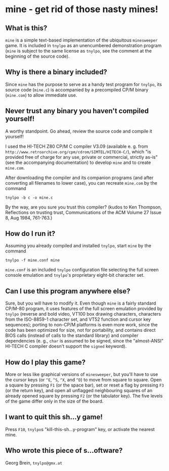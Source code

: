 # mine - get rid of those nasty mines!
## What is this?
`mine` is a simple text-based implementation of the ubiquitous
`minesweeper` game. It is included in `tnylpo` as an unencumbered
demonstration program (`mine` is subject to the same license as
`tnylpo`, see the comment at the beginning of the source code).
## Why is there a binary included?
Since `mine` has the purpose to serve as a handy test program for
`tnylpo`, its source code (`mine.c`) is accompanied by a precompiled
CP/M binary (`mine.com`) to allow immediate use.
## Never trust any binary you haven't compiled yourself!
A worthy standpoint. Go ahead, review the source code and compile it
yourself!

I used the HI-TECH Z80 CP/M C compiler V3.09 (available e. g.
from `http://www.retroarchive.org/cpm/cdrom/SIMTEL/HITECH-C/`), which
"is provided free of charge for any use, private or commercial, strictly
as-is" (see the accompanying documentation) to develop `mine`
and to create `mine.com`.

After downloading the compiler and its companion programs (and
after converting all filenames to lower case), you can recreate `mine.com`
by the command
```
tnylpo -b c -o mine.c
```
By the way, are you sure you trust this compiler? (kudos to Ken Thompson,
Reflections on trusting trust, Communications of the ACM Volume 27 Issue 8,
Aug 1984, 761-763.)
## How do I run it?
Assuming you already compiled and installed `tnylpo`, start `mine` by
the command
```
tnylpo -f mine.conf mine
```
`mine.conf` is an included `tnylpo` configuration file selecting the
full screen console emulation and `tnylpo`'s proprietary eight-bit
character set.
## Can I use this program anywhere else?
Sure, but you will have to modify it. Even though `mine` is a
fairly standard CP/M-80 program, it uses features of the full screen
emulation provided by `tnylpo` (reverse and bold video, VT100 box
drawing characters, characters from the ISO-8859-1 character set,
and VT52 function and cursor key sequences); porting to non-CP/M
platforms is even more work, since the code has been optimized for
size, not for portability, and contains direct BIOS calls (instead of
calls to the standard library) and compiler dependencies (e. g., `char`
is assumed to be signed, since the "almost-ANSI" HI-TECH C compiler
doesn't support the `signed` keyword).
## How do I play this game?
More or less like graphical versions of `minesweeper`, but you'll have
to use the cursor keys (or `^E`, `^S`, `^X`, and `^D`) to move from
square to square. Open a square by pressing `F1` (or the space bar),
set or reset a
flag by pressing `F3` (or the return key), and open all unflagged neighbouring
squares of an already opened square by pressing `F2` (or the tabulator key).
The five levels of the game differ only in the size of the board.
## I want to quit this sh...y game!
Press `F10`, `tnylpo`s "kill-this-sh...y-program" key, or activate the
nearest mine.
## Who wrote this piece of s...oftware?
Georg Brein, `tnylpo@gmx.at`
